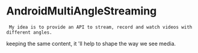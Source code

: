 AndroidMultiAngleStreaming
==========================
     My idea is to provide an API to stream, record and watch videos with different angles.
keeping the same content, it 'll help to shape the way we see media.
